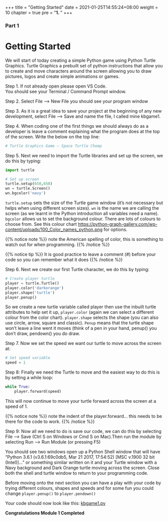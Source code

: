 +++
title = "Getting Started"
date = 2021-01-25T14:55:24+08:00
weight = 10
chapter = true
pre = "<b>1. </b>"
+++


### Part 1

# Getting Started

We will start of today creating a simple Python game using Python Turtle
 Graphics. Turtle Graphics a prebuilt set of python instructions that allow you
 to create and move characters around the screen allowing you to draw pictures,
 logos and create simple animations or games.

Step 1.  If not already open please open VS Code.  
You should see your Terminal / Command Prompt window.

Step 2.  Select File --&gt; New File you should see your program window

Step 3.  As it is a great idea to save your project at the beginning of any new
 development, select File --&gt; Save and name the file, I called mine kbgame1.

Step 4. When coding one of the first things we should always do as a developer
 is leave a comment explaining what the program does at the top of the screen.
 Write the below on the top line:

```python
# Turtle Graphics Game – Space Turtle Chomp
```

Step 5. Next we need to import the Turtle libraries and set up the screen,
 we do this by typing:

```python
import turtle

# Set up screen
turtle.setup(650,650)
wn = turtle.Screen()
wn.bgcolor('navy')
```

`turtle.setup` sets the size of the Turtle game window \(it’s not necessary
 but helps when using different screen sizes\).
 `wn` is the name we are calling the screen \(as we learnt in the Python
 introduction all variables need a name\). `bgcolor` allows us to set the
 background colour. There are lots of colours to choose from. See this colour
 chart https://python-graph-gallery.com/wp-content/uploads/100_Color_names_python.png
 for options.

{{% notice note %}}
note the American spelling of color, this is something to watch out for when
 programming.
{{% /notice %}}

{{% notice tip %}}
It is good practice to leave a comment \(\#\) before your code so you can
 remember what it does
{{% /notice %}}

Step 6. Next we create our first Turtle character, we do this by typing:

```python
# Create player turtle
player = turtle.Turtle()
player.color('darkorange')
player.shape('turtle')
player.penup()
```

So we create a new turtle variable called player then use the inbuilt turtle
 attributes to help set it up, `player.color` \(again we can select a different
 colour from the color chart). `player.shape` selects the shape \(you can also
 use circle, arrow, square and classic\). `Penup` means that the turtle shape
 won’t leave a line went it moves \(think of a pen in your hand, penup\(\)
 you don’t draw, pendown\(\) you do draw.

Step 7. Now we set the speed we want our turtle to move across the screen at:

```python
# Set speed variable
speed = 1
```

Step 8: Finally we need the Turtle to move and the easiest way to do this is by
 setting a while loop:

```python
while True:
    player.forward(speed)
```

This will now continue to move your turtle forward across the screen at a speed of 1.

{{% notice note %}}
note the indent of the player.forward… this needs to be there for the code to work.
{{% /notice %}}

Step 9: Now all we need to do is save our code, we can do this by selecting File
 --&gt; Save \(Ctrl S on Windows or Cmd S on Mac\).Then run the module by
 selecting Run --&gt; Run Module \(or pressing F5\)

You should see two windows open up a Python Shell window that will have
 “Python 3.6.1 \(v3.6.1:69c0db5, Mar 21 2017, 17:54:52\) \[MSC v.1900 32 bit \(Intel\)\]…”
 or something similar written on it and your Turtle window with a Navy
 background and Dark Orange turtle moving across the screen. Close both the
 shell and turtle window to return to your programming code.

Before moving onto the next section you can have a play with your code by
 trying different colours, shapes and speeds and for some fun you could change
 `player.penup()` to `player.pendown()`

Your code should now look like this: [kbgame1.py](/python_game/src/kbgame1.py)

**Congratulations Module 1 Completed**
